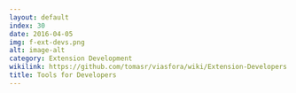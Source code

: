 ```yaml
---
layout: default
index: 30
date: 2016-04-05
img: f-ext-devs.png
alt: image-alt
category: Extension Development
wikilink: https://github.com/tomasr/viasfora/wiki/Extension-Developers
title: Tools for Developers
---
```


